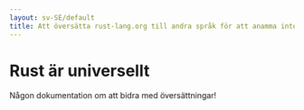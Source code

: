 ```yaml
---
layout: sv-SE/default
title: Att översätta rust-lang.org till andra språk för att anamma internationalisering
---
```


# Rust är universellt

Någon dokumentation om att bidra med översättningar!
